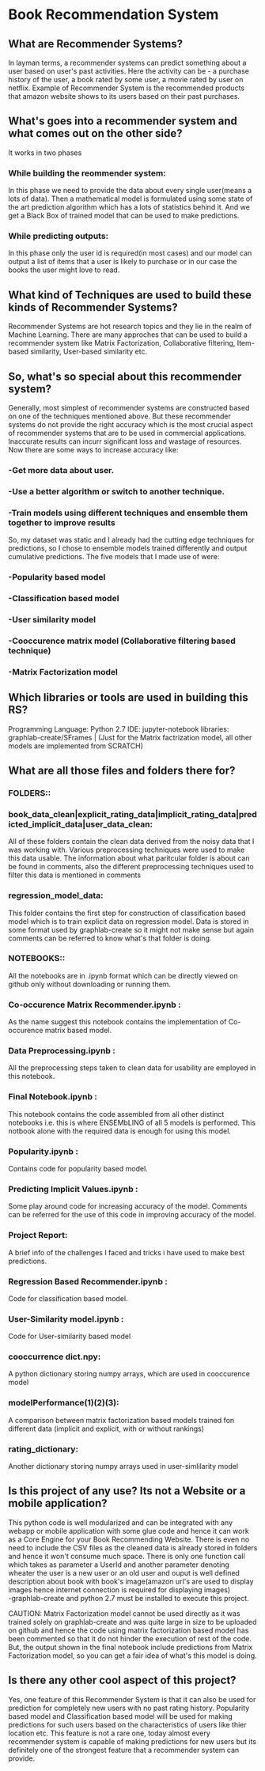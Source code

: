 # Book Recommendation System

## What are Recommender Systems?
In layman terms, a recommender systems can predict something about a user based on user's past activities. Here the activity can be - a purchase history of the user, a book rated by some user, a movie rated by user on netflix. Example of Recommender System is the recommended products that amazon website shows to its users based on their past purchases.

## What's goes into a recommender system and what comes out on the other side?
It works in two phases 
### While building the reommender system: 
In this phase we need to provide the data about every single user(means a lots of data). Then a mathematical model is formulated using some state of the art prediction algorithm which has a lots of statistics behind it. And we get a Black Box of trained model that can be used to make predictions.
### While predicting outputs: 
In this phase only the user id is required(in most cases) and our model can output a list of items that a user is likely to purchase or in our case the books the user might love to read.

## What kind of Techniques are used to build these kinds of Recommender Systems?
Recommender Systems are hot research topics and they lie in the realm of Machine Learning. There are many approches that can be used to build a recommender system like Matrix Factorization, Collaborative filtering, Item-based similarity, User-based similarity etc.

## So, what's so special about this recommender system?
Generally, most simplest of recommender systems are constructed based on one of the techniques mentioned above. But these recommender systems do not provide the right accuracy which is the most crucial aspect of recommender systems that are to be used in commercial applications. Inaccurate results can incurr significant loss and wastage of resources.
Now there are some ways to increase accuracy like:
### -Get more data about user.
### -Use a better algorithm or switch to another technique.
### -Train models using different techniques and ensemble them together to improve results

So, my dataset was static and I already had the cutting edge techniques for predictions, so I chose to ensemble models trained differently and output cumulative predictions.
The five models that I made use of were:
### -Popularity based model
### -Classification based model
### -User similarity model
### -Cooccurence matrix model (Collaborative filtering based technique)
### -Matrix Factorization model

## Which libraries or tools are used in building this RS?
Programming Language: Python 2.7
IDE: jupyter-notebook
libraries: graphlab-create/SFrames | (Just for the Matrix factrization model, all other models are implemented from SCRATCH)

## What are all those files and folders there for?
### FOLDERS:: 
### book_data_clean|explicit_rating_data|implicit_rating_data|predicted_implicit_data|user_data_clean: 
All of these folders contain the clean data derived from the noisy data that I was working with. Various preprocessing techniques were used to make this data usable. The information about what paritcular folder is about can be found in comments, also the different preprocessing techniques used to filter this data is mentioned in comments
### regression_model_data:
This folder contains the first step for construction of classification based model which is to train explicit data on regression model. Data is stored in some format used by graphlab-create so it might not make sense but again comments can be referred to know what's that folder is doing.
          
### NOTEBOOKS:: 
All the notebooks are in .ipynb format which can be directly viewed on github only without downloading or running them.

### Co-occurence Matrix Recommender.ipynb :
As the name suggest this notebook contains the implementation of Co-occurence matrix based model.
### Data Preprocessing.ipynb : 
All the preprocessing steps taken to clean data for usability are employed in this notebook.
### Final Notebook.ipynb : 
This notebook contains the code assembled from all other distinct notebooks i.e. this is where ENSEMbLING of all 5 models is performed. This notbook alone with the required data is enough for using this model.
### Popularity.ipynb : 
Contains code for popularity based model.
### Predicting Implicit Values.ipynb : 
Some play around code for increasing accuracy of the model. Comments can be referred for the use of this code in improving accuracy of the model.
### Project Report: 
A brief info of the challenges I faced and tricks i have used to make best predictions.
### Regression Based Recommender.ipynb : 
Code for classification based model.
### User-Similarity model.ipynb : 
Code for User-similarity based model 
### cooccurrence dict.npy: 
A python dictionary storing numpy arrays, which are used in cooccurence model
### modelPerformance(1)(2)(3): 
A comparison between matrix factorization based models trained fon different data (implicit and explicit, with or without rankings)
### rating_dictionary: 
Another dictionary storing numpy arrays used in user-simlilarity model

## Is this project of any use? Its not a Website or a mobile application?
This python code is well modularized and can be integrated with any webapp or mobile application with some glue code and hence it can work as a Core Engine for your Book Recommending Website. There is even no need to include the CSV files as the cleaned data is already stored in folders and hence it won't consume much space. There is only one function call which takes as parameter a UserId and another parameter denoting wheater the user is a new user or an old user and ouput is well defined description about book with book's image(amazon url's are used to display images hence internet connection is required for displaying images)  
-graphlab-create and python 2.7 must be installed to execute this project.

CAUTION:
Matrix Factorization model cannot be used directly as it was trained solely on graphlab-create and was quite large in size to be uploaded on github and hence the code using matrix factorization based model has been commented so that it do not hinder the execution of rest of the code.
But, the output shown in the final notebook include predictions from Matrix Factorization model, so you can get a fair idea of what's this model is doing.

## Is there any other cool aspect of this project?
Yes, one feature of this Recommender System is that it can also be used for prediction for completely new users with no past rating history. Popularity based model and Classification based model will be used for making predictions for such users based on the characteristics of users like thier location etc.
This feature is not a rare one, today almost every recommender system is capable of making predictions for new users but its definitely one of the strongest feature that a recommender system can provide.
